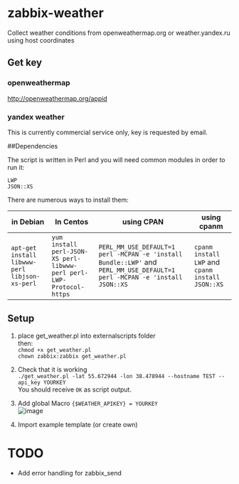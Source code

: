 # zabbix-weather
Collect weather conditions from openweathermap.org or weather.yandex.ru using host coordinates


## Get key  
### openweathermap  
http://openweathermap.org/appid  
### yandex weather 
This is currently commercial service only, key is requested by email.  



##Dependencies  

The script is written in Perl and you will need common modules in order to run it:  
```
LWP
JSON::XS
```
There are numerous ways to install them:  

| in Debian  | In Centos | using CPAN | using cpanm|  
|------------|-----------|------------|------------|  
|  `apt-get install libwww-perl libjson-xs-perl` | `yum install perl-JSON-XS perl-libwww-perl perl-LWP-Protocol-https` | `PERL_MM_USE_DEFAULT=1 perl -MCPAN -e 'install Bundle::LWP'` and  `PERL_MM_USE_DEFAULT=1 perl -MCPAN -e 'install JSON::XS`| `cpanm install LWP` and `cpanm install JSON::XS`| 

## Setup
1. place get_weather.pl into externalscripts folder  
then:  
`chmod +x get_weather.pl`  
`chown zabbix:zabbix get_weather.pl`  
2. Check that it is working  
`./get_weather.pl -lat 55.672944 -lon 38.478944 --hostname TEST --api_key YOURKEY`  
You should receive `OK` as script output.  

3.	Add global Macro
`{$WEATHER_APIKEY} = YOURKEY`  
![image](https://cloud.githubusercontent.com/assets/14870891/21132462/354687f6-c125-11e6-9995-256aac0ebd89.png)


4. Import example template  (or create own)  


# TODO  
- Add error handling for zabbix_send  
